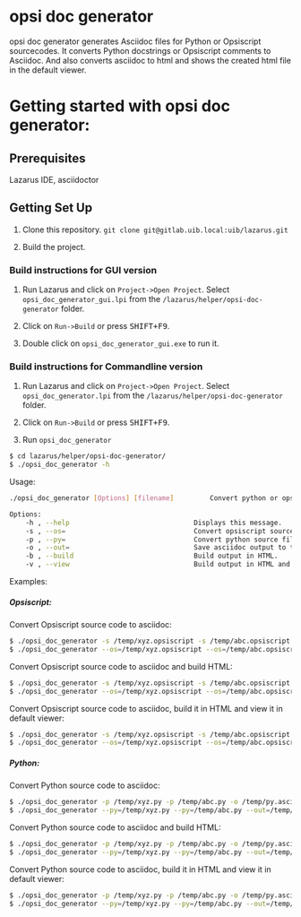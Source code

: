 # opsi doc generator
opsi doc generator generates Asciidoc files for Python or Opsiscript sourcecodes.
It converts Python docstrings or Opsiscript comments to Asciidoc.
And also converts asciidoc to html and shows the created html file in the default viewer.


# Getting started with opsi doc generator:

## Prerequisites
Lazarus IDE, asciidoctor

## Getting Set Up
1. Clone this repository. `git clone git@gitlab.uib.local:uib/lazarus.git`

2. Build the project.

### Build instructions for GUI version
1. Run Lazarus and click on `Project->Open Project`.  Select
`opsi_doc_generator_gui.lpi` from the `/lazarus/helper/opsi-doc-generator` folder.

2. Click on `Run->Build` or press <kbd>SHIFT+F9</kbd>.

3. Double click on `opsi_doc_generator_gui.exe` to run it.


### Build instructions for Commandline version
1. Run Lazarus and click on `Project->Open Project`.  Select
`opsi_doc_generator.lpi` from the `/lazarus/helper/opsi-doc-generator` folder.

2. Click on `Run->Build` or press <kbd>SHIFT+F9</kbd>.

3. Run `opsi_doc_generator`

```bash
$ cd lazarus/helper/opsi-doc-generator/
$ ./opsi_doc_generator -h
```

Usage:

```bash
./opsi_doc_generator [Options] [filename]    	  Convert python or opsiscript source files to asciidoc.

Options:
	-h , --help                               Displays this message.
	-s , --os=                                Convert opsiscript source file to asciidoc and save it to the output file.
	-p , --py=                                Convert python source file to asciidoc and save it to the output file.
	-o , --out=                               Save asciidoc output to the specified file.
	-b , --build                              Build output in HTML.
	-v , --view                               Build output in HTML and view it in default viewer.
```

Examples:
##### Opsiscript:

Convert Opsiscript source code to asciidoc:

```bash
$ ./opsi_doc_generator -s /temp/xyz.opsiscript -s /temp/abc.opsiscript -o /temp/opsi.asciidoc
$ ./opsi_doc_generator --os=/temp/xyz.opsiscript --os=/temp/abc.opsiscript --out=/temp/opsi.asciidoc
```

Convert Opsiscript source code to asciidoc and build HTML:

```bash
$ ./opsi_doc_generator -s /temp/xyz.opsiscript -s /temp/abc.opsiscript -o /temp/opsi.asciidoc -b
$ ./opsi_doc_generator --os=/temp/xyz.opsiscript --os=/temp/abc.opsiscript --out=/temp/opsi.asciidoc --build
```

Convert Opsiscript source code to asciidoc, build it in HTML and view it in default viewer:

```bash
$ ./opsi_doc_generator -s /temp/xyz.opsiscript -s /temp/abc.opsiscript -o /temp/opsi.asciidoc -v
$ ./opsi_doc_generator --os=/temp/xyz.opsiscript --os=/temp/abc.opsiscript --out=/temp/opsi.asciidoc --view
```
##### Python:

Convert Python source code to asciidoc:

```bash
$ ./opsi_doc_generator -p /temp/xyz.py -p /temp/abc.py -o /temp/py.asciidoc
$ ./opsi_doc_generator --py=/temp/xyz.py --py=/temp/abc.py --out=/temp/py.asciidoc
```

Convert Python source code to asciidoc and build HTML:

```bash
$ ./opsi_doc_generator -p /temp/xyz.py -p /temp/abc.py -o /temp/py.asciidoc -b
$ ./opsi_doc_generator --py=/temp/xyz.py --py=/temp/abc.py --out=/temp/py.asciidoc --build
```

Convert Python source code to asciidoc, build it in HTML and view it in default viewer:

```bash
$ ./opsi_doc_generator -p /temp/xyz.py -p /temp/abc.py -o /temp/py.asciidoc -v
$ ./opsi_doc_generator --py=/temp/xyz.py --py=/temp/abc.py --out=/temp/py.asciidoc --view
```
